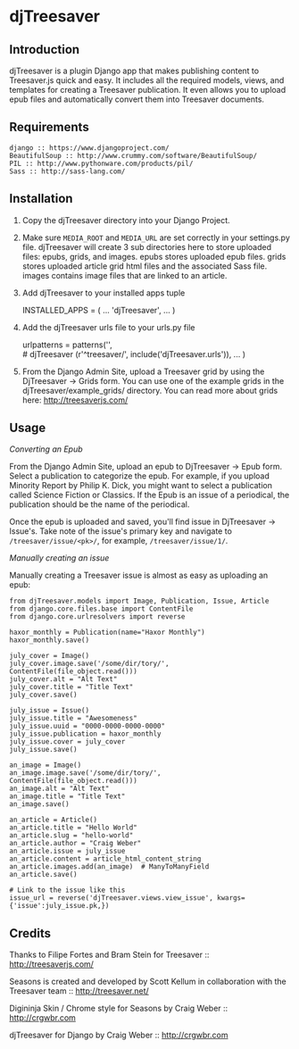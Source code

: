 # djTreesaver

## Introduction

djTreesaver is a plugin Django app that makes publishing content to Treesaver.js quick and easy.  It includes all the required models, views, and templates for creating a Treesaver publication.  It even allows you to upload epub files and automatically convert them into Treesaver documents.

## Requirements

    django :: https://www.djangoproject.com/
    BeautifulSoup :: http://www.crummy.com/software/BeautifulSoup/
    PIL :: http://www.pythonware.com/products/pil/
    Sass :: http://sass-lang.com/

## Installation

1. Copy the djTreesaver directory into your Django Project.

2. Make sure `MEDIA_ROOT` and `MEDIA_URL` are set correctly in your settings.py file.  djTreesaver will create 3 sub directories here to store uploaded files: epubs, grids, and images.  epubs stores uploaded epub files.  grids stores uploaded article grid html files and the associated Sass file.  images contains image files that are linked to an article.

3. Add djTreesaver to your installed apps tuple

    INSTALLED_APPS = (
	    ...
	    'djTreesaver',
	    ...
	)
	
4. Add the djTreesaver urls file to your urls.py file

    urlpatterns = patterns('',    
	    # djTreesaver
	    (r'^treesaver/', include('djTreesaver.urls')),
	    ...
	)
	
5. From the Django Admin Site, upload a Treesaver grid by using the DjTreesaver -> Grids form.  You can use one of the example grids in the djTreesaver/example_grids/ directory.  You can read more about grids here: http://treesaverjs.com/
	
## Usage

*Converting an Epub*

From the Django Admin Site, upload an epub to DjTreesaver -> Epub form.  Select a publication to categorize the epub.  For example, if you upload Minority Report by Philip K. Dick, you might want to select a publication called Science Fiction or Classics.  If the Epub is an issue of a periodical, the publication should be the name of the periodical.

Once the epub is uploaded and saved, you'll find issue in DjTreesaver -> Issue's.  Take note of the issue's primary key and navigate to `/treesaver/issue/<pk>/`, for example, `/treesaver/issue/1/`.  

*Manually creating an issue*

Manually creating a Treesaver issue is almost as easy as uploading an epub:

    from djTreesaver.models import Image, Publication, Issue, Article
    from django.core.files.base import ContentFile
    from django.core.urlresolvers import reverse
    
    haxor_monthly = Publication(name="Haxor Monthly")
    haxor_monthly.save()

    july_cover = Image()
    july_cover.image.save('/some/dir/tory/', ContentFile(file_object.read()))
    july_cover.alt = "Alt Text"
    july_cover.title = "Title Text"
    july_cover.save()

    july_issue = Issue()
    july_issue.title = "Awesomeness"
    july_issue.uuid = "0000-0000-0000-0000"
    july_issue.publication = haxor_monthly
    july_issue.cover = july_cover
    july_issue.save()

    an_image = Image()
    an_image.image.save('/some/dir/tory/', ContentFile(file_object.read()))
    an_image.alt = "Alt Text"
    an_image.title = "Title Text"
    an_image.save()

    an_article = Article()
    an_article.title = "Hello World"
    an_article.slug = "hello-world"
    an_article.author = "Craig Weber"
    an_article.issue = july_issue
    an_article.content = article_html_content_string
    an_article.images.add(an_image)  # ManyToManyField
    an_article.save()
    
    # Link to the issue like this
    issue_url = reverse('djTreesaver.views.view_issue', kwargs={'issue':july_issue.pk,})

## Credits
Thanks to Filipe Fortes and Bram Stein for Treesaver :: http://treesaverjs.com/

Seasons is created and developed by Scott Kellum in collaboration with the Treesaver team :: http://treesaver.net/

Digininja Skin / Chrome style for Seasons by Craig Weber :: http://crgwbr.com

djTreesaver for Django by Craig Weber :: http://crgwbr.com
